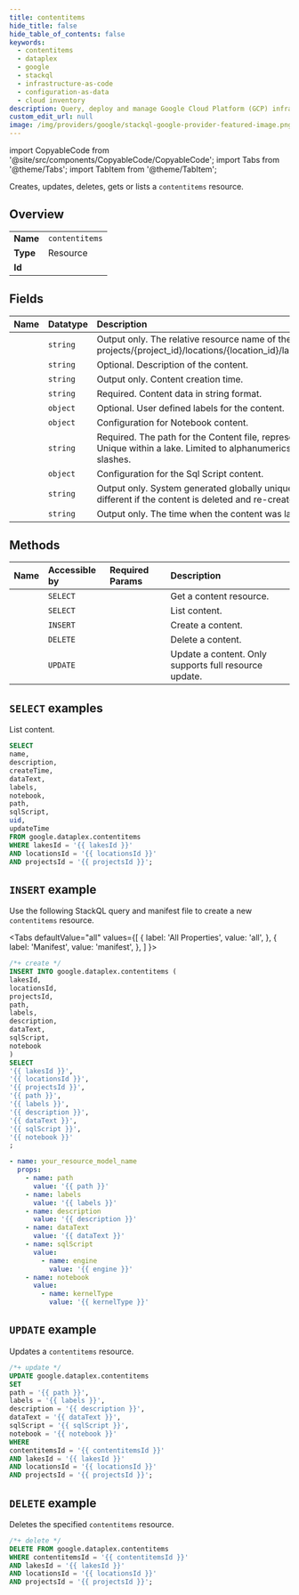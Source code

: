 ```yaml
---
title: contentitems
hide_title: false
hide_table_of_contents: false
keywords:
  - contentitems
  - dataplex
  - google
  - stackql
  - infrastructure-as-code
  - configuration-as-data
  - cloud inventory
description: Query, deploy and manage Google Cloud Platform (GCP) infrastructure and resources using SQL
custom_edit_url: null
image: /img/providers/google/stackql-google-provider-featured-image.png
---
```


import CopyableCode from '@site/src/components/CopyableCode/CopyableCode';
import Tabs from '@theme/Tabs';
import TabItem from '@theme/TabItem';

Creates, updates, deletes, gets or lists a <code>contentitems</code> resource.

## Overview
<table><tbody>
<tr><td><b>Name</b></td><td><code>contentitems</code></td></tr>
<tr><td><b>Type</b></td><td>Resource</td></tr>
<tr><td><b>Id</b></td><td><CopyableCode code="google.dataplex.contentitems" /></td></tr>
</tbody></table>

## Fields
| Name | Datatype | Description |
|:-----|:---------|:------------|
| <CopyableCode code="name" /> | `string` | Output only. The relative resource name of the content, of the form: projects/{project_id}/locations/{location_id}/lakes/{lake_id}/content/{content_id} |
| <CopyableCode code="description" /> | `string` | Optional. Description of the content. |
| <CopyableCode code="createTime" /> | `string` | Output only. Content creation time. |
| <CopyableCode code="dataText" /> | `string` | Required. Content data in string format. |
| <CopyableCode code="labels" /> | `object` | Optional. User defined labels for the content. |
| <CopyableCode code="notebook" /> | `object` | Configuration for Notebook content. |
| <CopyableCode code="path" /> | `string` | Required. The path for the Content file, represented as directory structure. Unique within a lake. Limited to alphanumerics, hyphens, underscores, dots and slashes. |
| <CopyableCode code="sqlScript" /> | `object` | Configuration for the Sql Script content. |
| <CopyableCode code="uid" /> | `string` | Output only. System generated globally unique ID for the content. This ID will be different if the content is deleted and re-created with the same name. |
| <CopyableCode code="updateTime" /> | `string` | Output only. The time when the content was last updated. |

## Methods
| Name | Accessible by | Required Params | Description |
|:-----|:--------------|:----------------|:------------|
| <CopyableCode code="projects_locations_lakes_contentitems_get" /> | `SELECT` | <CopyableCode code="contentitemsId, lakesId, locationsId, projectsId" /> | Get a content resource. |
| <CopyableCode code="projects_locations_lakes_contentitems_list" /> | `SELECT` | <CopyableCode code="lakesId, locationsId, projectsId" /> | List content. |
| <CopyableCode code="projects_locations_lakes_contentitems_create" /> | `INSERT` | <CopyableCode code="lakesId, locationsId, projectsId" /> | Create a content. |
| <CopyableCode code="projects_locations_lakes_contentitems_delete" /> | `DELETE` | <CopyableCode code="contentitemsId, lakesId, locationsId, projectsId" /> | Delete a content. |
| <CopyableCode code="projects_locations_lakes_contentitems_patch" /> | `UPDATE` | <CopyableCode code="contentitemsId, lakesId, locationsId, projectsId" /> | Update a content. Only supports full resource update. |

## `SELECT` examples

List content.

```sql
SELECT
name,
description,
createTime,
dataText,
labels,
notebook,
path,
sqlScript,
uid,
updateTime
FROM google.dataplex.contentitems
WHERE lakesId = '{{ lakesId }}'
AND locationsId = '{{ locationsId }}'
AND projectsId = '{{ projectsId }}'; 
```

## `INSERT` example

Use the following StackQL query and manifest file to create a new <code>contentitems</code> resource.

<Tabs
    defaultValue="all"
    values={[
        { label: 'All Properties', value: 'all', },
        { label: 'Manifest', value: 'manifest', },
    ]
}>
<TabItem value="all">

```sql
/*+ create */
INSERT INTO google.dataplex.contentitems (
lakesId,
locationsId,
projectsId,
path,
labels,
description,
dataText,
sqlScript,
notebook
)
SELECT 
'{{ lakesId }}',
'{{ locationsId }}',
'{{ projectsId }}',
'{{ path }}',
'{{ labels }}',
'{{ description }}',
'{{ dataText }}',
'{{ sqlScript }}',
'{{ notebook }}'
;
```
</TabItem>
<TabItem value="manifest">

```yaml
- name: your_resource_model_name
  props:
    - name: path
      value: '{{ path }}'
    - name: labels
      value: '{{ labels }}'
    - name: description
      value: '{{ description }}'
    - name: dataText
      value: '{{ dataText }}'
    - name: sqlScript
      value:
        - name: engine
          value: '{{ engine }}'
    - name: notebook
      value:
        - name: kernelType
          value: '{{ kernelType }}'

```
</TabItem>
</Tabs>

## `UPDATE` example

Updates a <code>contentitems</code> resource.

```sql
/*+ update */
UPDATE google.dataplex.contentitems
SET 
path = '{{ path }}',
labels = '{{ labels }}',
description = '{{ description }}',
dataText = '{{ dataText }}',
sqlScript = '{{ sqlScript }}',
notebook = '{{ notebook }}'
WHERE 
contentitemsId = '{{ contentitemsId }}'
AND lakesId = '{{ lakesId }}'
AND locationsId = '{{ locationsId }}'
AND projectsId = '{{ projectsId }}';
```

## `DELETE` example

Deletes the specified <code>contentitems</code> resource.

```sql
/*+ delete */
DELETE FROM google.dataplex.contentitems
WHERE contentitemsId = '{{ contentitemsId }}'
AND lakesId = '{{ lakesId }}'
AND locationsId = '{{ locationsId }}'
AND projectsId = '{{ projectsId }}';
```
